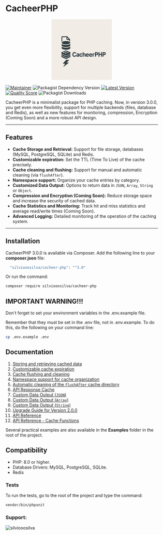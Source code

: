 # CacheerPHP

<p align="center"><a href="https://github.com/silviooosilva/CacheerPHP"><img src="docs/cacheer_php_logo.png" width="200"/></a></p>

[![Maintainer](https://img.shields.io/badge/maintainer-@silviooosilva-blue.svg?style=for-the-badge&color=blue)](https://github.com/silviooosilva)
![Packagist Dependency Version](https://img.shields.io/packagist/dependency-v/silviooosilva/cacheer-php/PHP?style=for-the-badge&color=blue)
[![Latest Version](https://img.shields.io/github/release/silviooosilva/CacheerPHP.svg?style=for-the-badge&color=blue)](https://github.com/silviooosilva/CacheerPHP/releases)
[![Quality Score](https://img.shields.io/scrutinizer/g/silviooosilva/CacheerPHP.svg?style=for-the-badge&color=blue)](https://scrutinizer-ci.com/g/silviooosilva/CacheerPHP)
![Packagist Downloads](https://img.shields.io/packagist/dt/silviooosilva/cacheer-php?style=for-the-badge&color=blue)

CacheerPHP is a minimalist package for PHP caching. Now, in version 3.0.0, you get even more flexibility, support for multiple backends (files, database and Redis), as well as new features for monitoring, compression, Encryption (Coming Soon) and a more robust API design.

---

## Features

- **Cache Storage and Retrieval:** Support for file storage, databases (MySQL, PostgreSQL, SQLite) and Redis.
- **Customizable expiration:** Set the TTL (Time To Live) of the cache precisely.
- **Cache cleaning and flushing:** Support for manual and automatic cleaning (via `flushAfter`).
- **Namespace support:** Organize your cache entries by category.
- **Customized Data Output:** Options to return data in `JSON`, `Array`, `String` or `Object`.
- **Compression and Encryption (Coming Soon):** Reduce storage space and increase the security of cached data.
- **Cache Statistics and Monitoring:** Track hit and miss statistics and average read/write times (Coming Soon).
- **Advanced Logging:** Detailed monitoring of the operation of the caching system.

---

## Installation

CacheerPHP 3.0.0 is available via Composer. Add the following line to your **composer.json** file:

```sh
  "silviooosilva/cacheer-php": "^3.0"
```

Or run the command:

```sh
composer require silviooosilva/cacheer-php
```

## IMPORTANT WARNING!!!

Don't forget to set your environment variables in the .env.example file.

Remember that they must be set in the .env file, not in .env.example.
To do this, do the following on your command line:

```sh
cp .env.example .env 
```

## Documentation

1.  [Storing and retrieving cached data](docs/example01.md)
2.  [Customizable cache expiration](docs/example02.md)
3.  [Cache flushing and cleaning](docs/example03.md)
4.  [Namespace support for cache organization](docs/example04.md)
5.  [Automatic cleaning of the `flushAfter` cache directory](docs/example09.md)
6.  [API Response Cache](docs/example05.md)
7.  [Custom Data Output (`JSON`)](docs/example06.md)
8.  [Custom Data Output (`Array`)](docs/example07.md)
9.  [Custom Data Output (`String`)](docs/example08.md)
10. [Upgrade Guide for Version 2.0.0](docs/guide2.0.0.md)
11. [API Reference](docs/api-reference.md)
12. [API Reference - Cache Functions](docs/API-Reference/FuncoesCache/README.md)

Several practical examples are also available in the **Examples** folder in the root of the project.

## Compatibility

- PHP: 8.0 or higher.
- Database Drivers: MySQL, PostgreSQL, SQLite.
- Redis

### Tests

To run the tests, go to the root of the project and type the command:

```sh
vendor/bin/phpunit
```

<h3 align="left">Support:</h3>
<p><a href="https://buymeacoffee.com/silviooosilva"> <img align="left" src="https://cdn.buymeacoffee.com/buttons/v2/default-yellow.png" height="50" width="210" alt="silviooosilva" /></a></p><br><br>
